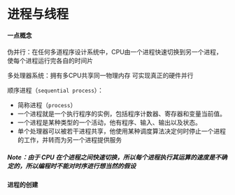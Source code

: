 # 进程与线程

#### 一点概念

伪并行：在任何多道程序设计系统中，CPU由一个进程快速切换到另一个进程，使每个进程运行完各自的时间片

多处理器系统：拥有多CPU共享同一物理内存  可实现真正的硬件并行

顺序进程（`sequential process`）：
- 简称进程（`process`）
- 一个进程就是一个执行程序的实例，包括程序计数器、寄存器和变量当前值。
- 一个进程是某种类型的一个活动，他有程序、输入、输出以及状态。
- 单个处理器可以被若干进程共享，他使用某种调度算法决定何时停止一个进程的工作，并转而为另一个进程提供服务

##### Note：由于 CPU 在个进程之间快速切换，所以每个进程执行其运算的速度是不确定的，所以编程时不能对时序进行想当然的假设

#### 进程的创建